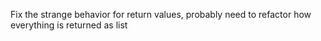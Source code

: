 Fix the strange behavior for return values, probably need to refactor how everything is returned as list